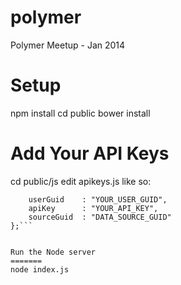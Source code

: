 polymer
=======

Polymer Meetup - Jan 2014


Setup
=======
npm install
cd public
bower install

Add Your API Keys
=======
cd public/js
edit apikeys.js like so:

```var IMPORT_IO_KEYS = {
    userGuid    : "YOUR_USER_GUID",
    apiKey      : "YOUR_API_KEY",
    sourceGuid  : "DATA_SOURCE_GUID"
};```


Run the Node server
=======
node index.js
